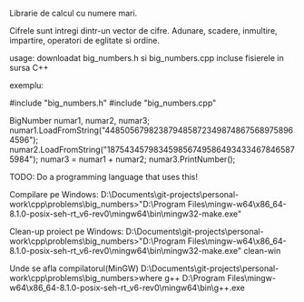 Librarie de calcul cu numere mari.

Cifrele sunt intregi dintr-un vector de cifre.
Adunare, scadere, inmultire, impartire, operatori de eglitate si ordine.

usage: 
downloadat big_numbers.h si big_numbers.cpp 
incluse fisierele in sursa C++

exemplu:

#include "big_numbers.h" 
#include "big_numbers.cpp"

BigNumber numar1, numar2, numar3;
numar1.LoadFromString("4485056798238794858723498748675689758964596");
numar2.LoadFromString("1875434579834598567495864934334678465875984");
numar3 = numar1 + numar2;
numar3.PrintNumber();

TODO: Do a programming language that uses this!

Compilare pe Windows:
D:\Documents\git-projects\personal-work\cpp\problems\big_numbers>"D:\Program Files\mingw-w64\x86_64-8.1.0-posix-seh-rt_v6-rev0\mingw64\bin\mingw32-make.exe"

Clean-up proiect pe Windows:
D:\Documents\git-projects\personal-work\cpp\problems\big_numbers>"D:\Program Files\mingw-w64\x86_64-8.1.0-posix-seh-rt_v6-rev0\mingw64\bin\mingw32-make.exe" clean-win

Unde se afla compilatorul(MinGW)
D:\Documents\git-projects\personal-work\cpp\problems\big_numbers>where g++
D:\Program Files\mingw-w64\x86_64-8.1.0-posix-seh-rt_v6-rev0\mingw64\bin\g++.exe